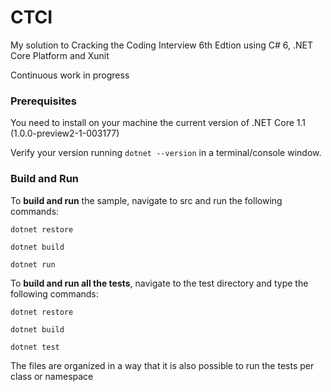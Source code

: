 CTCI
====

My solution to Cracking the Coding Interview 6th Edtion using C# 6, .NET Core Platform and Xunit

Continuous work in progress

### Prerequisites

You need to install on your machine the current version of .NET Core 1.1 (1.0.0-preview2-1-003177)

Verify your version running `dotnet --version` in a terminal/console window.

### Build and Run

To __build and run__ the sample, navigate to src and run the following commands:
```
dotnet restore

dotnet build

dotnet run
```
To __build and run all the tests__, navigate to the test directory and type the following commands:
```
dotnet restore

dotnet build

dotnet test
```
The files are organized in a way that it is also possible to run the tests per class or namespace